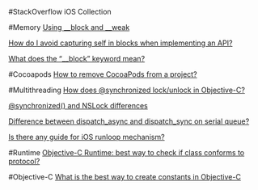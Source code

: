 #StackOverflow iOS Collection

#Memory
[Using __block and __weak](http://stackoverflow.com/questions/19227982/using-block-and-weak)

[How do I avoid capturing self in blocks when implementing an API?](http://stackoverflow.com/questions/7853915/how-do-i-avoid-capturing-self-in-blocks-when-implementing-an-api)

[What does the “__block” keyword mean?](http://stackoverflow.com/questions/7080927/what-does-the-block-keyword-mean)

#Cocoapods
 [How to remove CocoaPods from a project?](http://stackoverflow.com/questions/16427421/how-to-remove-cocoapods-from-a-project)
 
#Multithreading
 [How does @synchronized lock/unlock in Objective-C?](http://stackoverflow.com/questions/1215330/how-does-synchronized-lock-unlock-in-objective-c)
 
 [@synchronized() and NSLock differences](http://stackoverflow.com/questions/1776042/synchronized-and-nslock-differences)
 
 [Difference between dispatch_async and dispatch_sync on serial queue?](http://stackoverflow.com/questions/19822700/difference-between-dispatch-async-and-dispatch-sync-on-serial-queue/)
 
 [Is there any guide for iOS runloop mechanism?](http://stackoverflow.com/questions/6216664/is-there-any-guide-for-ios-runloop-mechanism/)

#Runtime
[Objective-C Runtime: best way to check if class conforms to protocol?](http://stackoverflow.com/questions/3436257/objective-c-runtime-best-way-to-check-if-class-conforms-to-protocol)

#Objective-C
[What is the best way to create constants in Objective-C](http://stackoverflow.com/questions/17228334/what-is-the-best-way-to-create-constants-in-objective-c/17228508#17228508)
